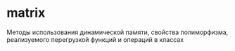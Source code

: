 # matrix
Методы использования динамической памяти, свойства полиморфизма, реализуемого перегрузкой функций и операций в классах
